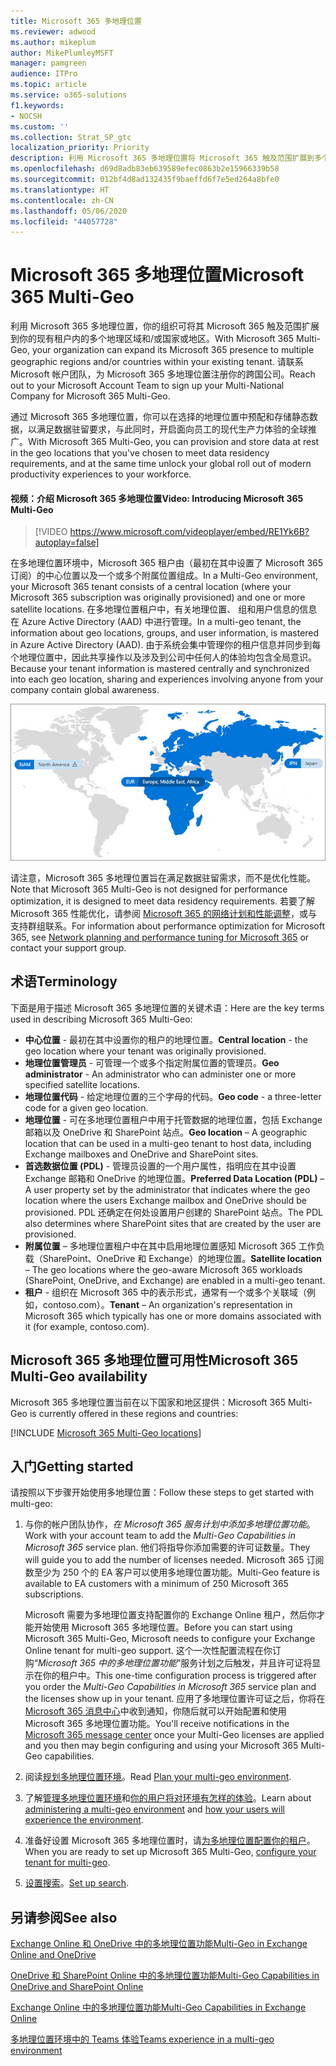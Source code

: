 ```yaml
---
title: Microsoft 365 多地理位置
ms.reviewer: adwood
ms.author: mikeplum
author: MikePlumleyMSFT
manager: pamgreen
audience: ITPro
ms.topic: article
ms.service: o365-solutions
f1.keywords:
- NOCSH
ms.custom: ''
ms.collection: Strat_SP_gtc
localization_priority: Priority
description: 利用 Microsoft 365 多地理位置将 Microsoft 365 触及范围扩展到多个地理区域。
ms.openlocfilehash: d69d8adb83eb639589efec0863b2e15966339b58
ms.sourcegitcommit: 012bf4d8ad132435f9baeffd6f7e5ed264a8bfe0
ms.translationtype: HT
ms.contentlocale: zh-CN
ms.lasthandoff: 05/06/2020
ms.locfileid: "44057728"
---
```

# <a name="microsoft-365-multi-geo"></a><span data-ttu-id="0a7c6-103">Microsoft 365 多地理位置</span><span class="sxs-lookup"><span data-stu-id="0a7c6-103">Microsoft 365 Multi-Geo</span></span>

<span data-ttu-id="0a7c6-104">利用 Microsoft 365 多地理位置，你的组织可将其 Microsoft 365 触及范围扩展到你的现有租户内的多个地理区域和/或国家或地区。</span><span class="sxs-lookup"><span data-stu-id="0a7c6-104">With Microsoft 365 Multi-Geo, your organization can expand its Microsoft 365 presence to multiple geographic regions and/or countries within your existing tenant.</span></span> <span data-ttu-id="0a7c6-105">请联系 Microsoft 帐户团队，为 Microsoft 365 多地理位置注册你的跨国公司。</span><span class="sxs-lookup"><span data-stu-id="0a7c6-105">Reach out to your Microsoft Account Team to sign up your Multi-National Company for Microsoft 365 Multi-Geo.</span></span>
  
<span data-ttu-id="0a7c6-106">通过 Microsoft 365 多地理位置，你可以在选择的地理位置中预配和存储静态数据，以满足数据驻留要求，与此同时，开启面向员工的现代生产力体验的全球推广。</span><span class="sxs-lookup"><span data-stu-id="0a7c6-106">With Microsoft 365 Multi-Geo, you can provision and store data at rest in the geo locations that you've chosen to meet data residency requirements, and at the same time unlock your global roll out of modern productivity experiences to your workforce.</span></span>

#### <a name="video-introducing-microsoft-365-multi-geo"></a><span data-ttu-id="0a7c6-107">视频：介绍 Microsoft 365 多地理位置</span><span class="sxs-lookup"><span data-stu-id="0a7c6-107">Video: Introducing Microsoft 365 Multi-Geo</span></span>

> [!VIDEO https://www.microsoft.com/videoplayer/embed/RE1Yk6B?autoplay=false]

<span data-ttu-id="0a7c6-108">在多地理位置环境中，Microsoft 365 租户由（最初在其中设置了 Microsoft 365 订阅）的中心位置以及一个或多个附属位置组成。</span><span class="sxs-lookup"><span data-stu-id="0a7c6-108">In a Multi-Geo environment, your Microsoft 365 tenant consists of a central location (where your Microsoft 365 subscription was originally provisioned) and one or more satellite locations.</span></span> <span data-ttu-id="0a7c6-109">在多地理位置租户中，有关地理位置、 组和用户信息的信息在 Azure Active Directory (AAD) 中进行管理。</span><span class="sxs-lookup"><span data-stu-id="0a7c6-109">In a multi-geo tenant, the information about geo locations, groups, and user information, is mastered in Azure Active Directory (AAD).</span></span> <span data-ttu-id="0a7c6-110">由于系统会集中管理你的租户信息并同步到每个地理位置中，因此共享操作以及涉及到公司中任何人的体验均包含全局意识。</span><span class="sxs-lookup"><span data-stu-id="0a7c6-110">Because your tenant information is mastered centrally and synchronized into each geo location, sharing and experiences involving anyone from your company contain global awareness.</span></span>

![SharePoint 管理中心中多地理位置地图的屏幕截图](media/multi-geo-world-map.png)

<span data-ttu-id="0a7c6-112">请注意，Microsoft 365 多地理位置旨在满足数据驻留需求，而不是优化性能。</span><span class="sxs-lookup"><span data-stu-id="0a7c6-112">Note that Microsoft 365 Multi-Geo is not designed for performance optimization, it is designed to meet data residency requirements.</span></span> <span data-ttu-id="0a7c6-113">若要了解 Microsoft 365 性能优化，请参阅 [Microsoft 365 的网络计划和性能调整](https://support.office.com/article/e5f1228c-da3c-4654-bf16-d163daee8848)，或与支持群组联系。</span><span class="sxs-lookup"><span data-stu-id="0a7c6-113">For information about performance optimization for Microsoft 365, see [Network planning and performance tuning for Microsoft 365](https://support.office.com/article/e5f1228c-da3c-4654-bf16-d163daee8848) or contact your support group.</span></span>

## <a name="terminology"></a><span data-ttu-id="0a7c6-114">术语</span><span class="sxs-lookup"><span data-stu-id="0a7c6-114">Terminology</span></span>

<span data-ttu-id="0a7c6-115">下面是用于描述 Microsoft 365 多地理位置的关键术语：</span><span class="sxs-lookup"><span data-stu-id="0a7c6-115">Here are the key terms used in describing Microsoft 365 Multi-Geo:</span></span>

- <span data-ttu-id="0a7c6-116">**中心位置** - 最初在其中设置你的租户的地理位置。</span><span class="sxs-lookup"><span data-stu-id="0a7c6-116">**Central location** - the geo location where your tenant was originally provisioned.</span></span>
- <span data-ttu-id="0a7c6-117">**地理位置管理员** - 可管理一个或多个指定附属位置的管理员。</span><span class="sxs-lookup"><span data-stu-id="0a7c6-117">**Geo administrator** - An administrator who can administer one or more specified satellite locations.</span></span>
- <span data-ttu-id="0a7c6-118">**地理位置代码** - 给定地理位置的三个字母的代码。</span><span class="sxs-lookup"><span data-stu-id="0a7c6-118">**Geo code** - a three-letter code for a given geo location.</span></span>
- <span data-ttu-id="0a7c6-119">**地理位置** - 可在多地理位置租户中用于托管数据的地理位置，包括 Exchange 邮箱以及 OneDrive 和 SharePoint 站点。</span><span class="sxs-lookup"><span data-stu-id="0a7c6-119">**Geo location** – A geographic location that can be used in a multi-geo tenant to host data, including Exchange mailboxes and OneDrive and SharePoint sites.</span></span>
- <span data-ttu-id="0a7c6-120">**首选数据位置 (PDL)** - 管理员设置的一个用户属性，指明应在其中设置 Exchange 邮箱和 OneDrive 的地理位置。</span><span class="sxs-lookup"><span data-stu-id="0a7c6-120">**Preferred Data Location (PDL)** – A user property set by the administrator that indicates where the geo location where the users Exchange mailbox and OneDrive should be provisioned.</span></span> <span data-ttu-id="0a7c6-121">PDL 还确定在何处设置用户创建的 SharePoint 站点。</span><span class="sxs-lookup"><span data-stu-id="0a7c6-121">The PDL also determines where SharePoint sites that are created by the user are provisioned.</span></span>
- <span data-ttu-id="0a7c6-122">**附属位置** – 多地理位置租户中在其中启用地理位置感知 Microsoft 365 工作负载（SharePoint、OneDrive 和 Exchange）的地理位置。</span><span class="sxs-lookup"><span data-stu-id="0a7c6-122">**Satellite location** – The geo locations where the geo-aware Microsoft 365 workloads (SharePoint, OneDrive, and Exchange) are enabled in a multi-geo tenant.</span></span>
- <span data-ttu-id="0a7c6-123">**租户** - 组织在 Microsoft 365 中的表示形式，通常有一个或多个关联域（例如，contoso.com）。</span><span class="sxs-lookup"><span data-stu-id="0a7c6-123">**Tenant** – An organization's representation in Microsoft 365 which typically has one or more domains associated with it (for example, contoso.com).</span></span>

## <a name="microsoft-365-multi-geo-availability"></a><span data-ttu-id="0a7c6-124">Microsoft 365 多地理位置可用性</span><span class="sxs-lookup"><span data-stu-id="0a7c6-124">Microsoft 365 Multi-Geo availability</span></span>

<span data-ttu-id="0a7c6-125">Microsoft 365 多地理位置当前在以下国家和地区提供：</span><span class="sxs-lookup"><span data-stu-id="0a7c6-125">Microsoft 365 Multi-Geo is currently offered in these regions and countries:</span></span>

[!INCLUDE [Microsoft 365 Multi-Geo locations](includes/office-365-multi-geo-locations.md)]

## <a name="getting-started"></a><span data-ttu-id="0a7c6-126">入门</span><span class="sxs-lookup"><span data-stu-id="0a7c6-126">Getting started</span></span>

<span data-ttu-id="0a7c6-127">请按照以下步骤开始使用多地理位置：</span><span class="sxs-lookup"><span data-stu-id="0a7c6-127">Follow these steps to get started with multi-geo:</span></span>

1. <span data-ttu-id="0a7c6-128">与你的帐户团队协作，_在 Microsoft 365 服务计划中添加多地理位置功能_。</span><span class="sxs-lookup"><span data-stu-id="0a7c6-128">Work with your account team to add the _Multi-Geo Capabilities in Microsoft 365_ service plan.</span></span> <span data-ttu-id="0a7c6-129">他们将指导你添加需要的许可证数量。</span><span class="sxs-lookup"><span data-stu-id="0a7c6-129">They will guide you to add the number of licenses needed.</span></span> <span data-ttu-id="0a7c6-130">Microsoft 365 订阅数至少为 250 个的 EA 客户可以使用多地理位置功能。</span><span class="sxs-lookup"><span data-stu-id="0a7c6-130">Multi-Geo feature is available to EA customers with a minimum of 250 Microsoft 365 subscriptions.</span></span>

   <span data-ttu-id="0a7c6-131">Microsoft 需要为多地理位置支持配置你的 Exchange Online 租户，然后你才能开始使用 Microsoft 365 多地理位置。</span><span class="sxs-lookup"><span data-stu-id="0a7c6-131">Before you can start using Microsoft 365 Multi-Geo, Microsoft needs to configure your Exchange Online tenant for multi-geo support.</span></span> <span data-ttu-id="0a7c6-132">这个一次性配置流程在你订购“*Microsoft 365 中的多地理位置功能*”服务计划之后触发，并且许可证将显示在你的租户中。</span><span class="sxs-lookup"><span data-stu-id="0a7c6-132">This one-time configuration process is triggered after you order the *Multi-Geo Capabilities in Microsoft 365* service plan and the licenses show up in your tenant.</span></span> <span data-ttu-id="0a7c6-133">应用了多地理位置许可证之后，你将在 [Microsoft 365 消息中心](https://support.office.com/article/38FB3333-BFCC-4340-A37B-DEDA509C2093)中收到通知，你随后就可以开始配置和使用 Microsoft 365 多地理位置功能。</span><span class="sxs-lookup"><span data-stu-id="0a7c6-133">You'll receive notifications in the [Microsoft 365 message center](https://support.office.com/article/38FB3333-BFCC-4340-A37B-DEDA509C2093) once your Multi-Geo licenses are applied and you then may begin configuring and using your Microsoft 365 Multi-Geo capabilities.</span></span>

2. <span data-ttu-id="0a7c6-134">阅读[规划多地理位置环境](plan-for-multi-geo.md)。</span><span class="sxs-lookup"><span data-stu-id="0a7c6-134">Read [Plan your multi-geo environment](plan-for-multi-geo.md).</span></span>

3. <span data-ttu-id="0a7c6-135">了解[管理多地理位置环境](administering-a-multi-geo-environment.md)和[你的用户将对环境有怎样的体验](multi-geo-user-experience.md)。</span><span class="sxs-lookup"><span data-stu-id="0a7c6-135">Learn about [administering a multi-geo environment](administering-a-multi-geo-environment.md) and [how your users will experience the environment](multi-geo-user-experience.md).</span></span>

4. <span data-ttu-id="0a7c6-136">准备好设置 Microsoft 365 多地理位置时，请[为多地理位置配置你的租户](multi-geo-tenant-configuration.md)。</span><span class="sxs-lookup"><span data-stu-id="0a7c6-136">When you are ready to set up Microsoft 365 Multi-Geo, [configure your tenant for multi-geo](multi-geo-tenant-configuration.md).</span></span>

5. <span data-ttu-id="0a7c6-137">[设置搜索](configure-search-for-multi-geo.md)。</span><span class="sxs-lookup"><span data-stu-id="0a7c6-137">[Set up search](configure-search-for-multi-geo.md).</span></span>

## <a name="see-also"></a><span data-ttu-id="0a7c6-138">另请参阅</span><span class="sxs-lookup"><span data-stu-id="0a7c6-138">See also</span></span>

[<span data-ttu-id="0a7c6-139">Exchange Online 和 OneDrive 中的多地理位置功能</span><span class="sxs-lookup"><span data-stu-id="0a7c6-139">Multi-Geo in Exchange Online and OneDrive</span></span>](https://Aka.ms/GoMultiGeo)

[<span data-ttu-id="0a7c6-140">OneDrive 和 SharePoint Online 中的多地理位置功能</span><span class="sxs-lookup"><span data-stu-id="0a7c6-140">Multi-Geo Capabilities in OneDrive and SharePoint Online</span></span>](https://docs.microsoft.com/office365/enterprise/multi-geo-capabilities-in-onedrive-and-sharepoint-online-in-office-365)

[<span data-ttu-id="0a7c6-141">Exchange Online 中的多地理位置功能</span><span class="sxs-lookup"><span data-stu-id="0a7c6-141">Multi-Geo Capabilities in Exchange Online</span></span>](https://docs.microsoft.com/office365/enterprise/multi-geo-capabilities-in-exchange-online)

[<span data-ttu-id="0a7c6-142">多地理位置环境中的 Teams 体验</span><span class="sxs-lookup"><span data-stu-id="0a7c6-142">Teams experience in a multi-geo environment</span></span>](https://docs.microsoft.com/microsoftteams/teams-experience-o365odb-spo-multi-geo)
